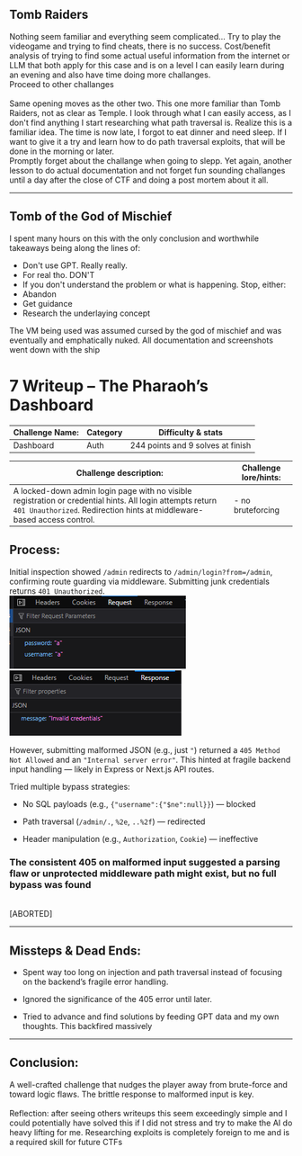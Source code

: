 ## **Tomb Raiders**

  
Nothing seem familiar and everything seem complicated... Try to play the videogame and trying to find cheats, there is no success. Cost/benefit analysis of trying to find some actual useful information from the internet or LLM that both apply for this case and is on a level I can easily learn during an evening and also have time doing more challanges.  
Proceed to other challanges  
<br/>Same opening moves as the other two. This one more familiar than Tomb Raiders, not as clear as Temple. I look through what I can easily access, as I don't find anything I start researching what path traversal is. Realize this is a familiar idea. The time is now late, I forgot to eat dinner and need sleep. If I want to give it a try and learn how to do path traversal exploits, that will be done in the morning or later.  
Promptly forget about the challange when going to slepp. Yet again, another lesson to do actual documentation and not forget fun sounding challanges until a day after the close of CTF and doing a post mortem about it all.

* * *

## **Tomb of the God of Mischief**

  
I spent many hours on this with the only conclusion and worthwhile takeaways being along the lines of:

- Don't use GPT. Really really.
- For real tho. DON'T
- If you don't understand the problem or what is happening. Stop, either:
- Abandon
- Get guidance
- Research the underlaying concept

The VM being used was assumed cursed by the god of mischief and was eventually and emphatically nuked. All documentation and screenshots went down with the ship

# 7 Writeup – The Pharaoh’s Dashboard

| Challenge Name: | Category | Difficulty & stats |
| --- | --- | --- |
| Dashboard | Auth | 244 points and 9 solves at finish |

| Challenge description: | Challenge lore/hints: |
| --- | --- |
| A locked-down admin login page with no visible registration or credential hints. All login attempts return `401 Unauthorized`. Redirection hints at middleware-based access control. | \- no bruteforcing |

## Process:

Initial inspection showed `/admin` redirects to `/admin/login?from=/admin`, confirming route guarding via middleware. Submitting junk credentials returns `401 Unauthorized`.  
![2a09d42a629e54190098a8a72732dfa3.png](../_resources/2a09d42a629e54190098a8a72732dfa3.png)![c8785dbd6df03213705d115c1e387ede.png](../_resources/c8785dbd6df03213705d115c1e387ede.png)

However, submitting malformed JSON (e.g., just `"`) returned a `405 Method Not Allowed` and an `"Internal server error"`. This hinted at fragile backend input handling — likely in Express or Next.js API routes.

Tried multiple bypass strategies:

- No SQL payloads (e.g., `{"username":{"$ne":null}}`) — blocked
    
- Path traversal (`/admin/.`, `%2e`, `..%2f`) — redirected
    
- Header manipulation (e.g., `Authorization`, `Cookie`) — ineffective
    

### The consistent 405 on malformed input suggested a parsing flaw or unprotected middleware path might exist, but no full bypass was found   
<br/>\[ABORTED\]

* * *

## Missteps & Dead Ends:

- Spent way too long on injection and path traversal instead of focusing on the backend’s fragile error handling.
    
- Ignored the significance of the 405 error until later.
    
- Tried to advance and find solutions by feeding GPT data and my own thoughts. This backfired massively
    

* * *

## Conclusion:

A well-crafted challenge that nudges the player away from brute-force and toward logic flaws. The brittle response to malformed input is key.   
<br/>Reflection: after seeing others writeups this seem exceedingly simple and I could potentially have solved this if I did not stress and try to make the AI do heavy lifting for me. Researching exploits is completely foreign to me and is a required skill for future CTFs

&nbsp;
